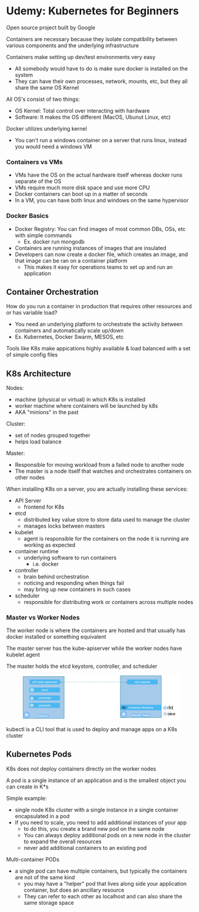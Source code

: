 # Udemy: Kubernetes for Beginners

Open source project built by Google

Containers are necessary because they isolate compatibility between various components and the underlying infrastructure

Containers make setting up dev/test environments very easy

* All somebody would have to do is make sure docker is installed on the system
* They can have their own processes, network, mounts, etc, but they all share the same OS Kernel

All OS's consist of two things:

* OS Kernel: Total control over interacting with hardware
* Software: It makes the OS different (MacOS, Ubunut Linux, etc)

Docker utilizes underlying kernel

* You can't run a windows container on a server that runs linux, instead you would need a windows VM

### Containers vs VMs

* VMs have the OS on the actual hardware itself whereas docker runs separate of the OS
* VMs require much more disk space and use more CPU
* Docker containers can boot up in a matter of seconds
* In a VM, you can have both linux and windows on the same hypervisor

### Docker Basics

* Docker Registry: You can find images of most common DBs, OSs, etc with simple commands
  * Ex. docker run mongodb
* Containers are running instances of images that are insulated
* Developers can now create a docker file, which creates an image, and that image can be ran on a container platform
  * This makes it easy for operations teams to set up and run an application



## Container Orchestration

How do you run a container in production that requires other resources and or has variable load?

* You need an underlying platform to orchestrate the activity between containers and automatically scale up/down
* Ex. Kubernetes, Docker Swarm, MESOS, etc

Tools like K8s make appications highly available & load balanced with a set of simple config files



## K8s Architecture

Nodes:

* machine (physical or virtual) in which K8s is installed
* worker machine where containers will be launched by k8s
* AKA "minions" in the past

Cluster:

* set of nodes grouped together
* helps load balance

Master:

* Responsible for moving workload from a failed node to another node
* The master is a node itself that watches and orchestrates containers on other nodes

When installing K8s on a server, you are actually installing these services:

* API Server
  * frontend for K8s
* etcd
  * distributed key value store to store data used to manage the cluster
  * manages locks between masters&#x20;
* kubelet
  * agent is responsible for the containers on the node it is running are working as expected
* container runtime
  * underlying software to run containers
    * i.e. docker
* controller
  * brain behind orchestration
  * noticing and responding when things fail
  * may bring up new containers in such cases
* scheduler
  * responsible for distributing work or containers across multiple nodes



### Master vs Worker Nodes

The worker node is where the containers are hosted and that usually has docker installed or something equivalent

The master server has the kube-apiserver while the worker nodes have kubelet agent

The master holds the etcd keystore, controller, and scheduler

<figure><img src="../.gitbook/assets/image (64).png" alt=""><figcaption></figcaption></figure>

kubectl is a CLI tool that is used to deploy and manage apps on a K8s cluster



## Kubernetes Pods

K8s does not deploy containers directly on the worker nodes

A pod is a single instance of an application and is the smallest object you can create in K\*s

Simple example:

* single node K8s cluster with a single instance in a single container encapsulated in a pod
* If you need to scale, you need to add additional instances of your app
  * to do this, you create a brand new pod on the same node
  * You can always deploy additional pods on a new node in the cluster to expand the overall resources
  * never add additional containers to an existing pod

Multi-container PODs

* &#x20;a single pod can have multiple containers, but typically the containers are not of the same kind
  * you may have a "helper" pod that lives along side your application container, but does an ancillary resource
  * They can refer to each other as localhost and can also share the same storage space

